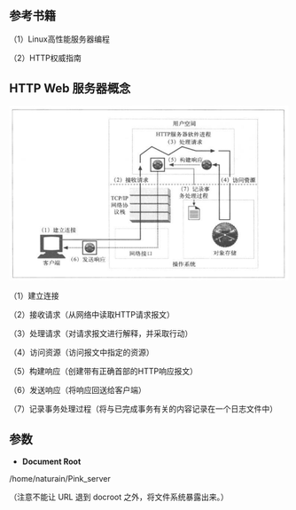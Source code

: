 ## 参考书籍

（1）Linux高性能服务器编程

（2）HTTP权威指南

## HTTP Web 服务器概念

![](imgs/http_web_server.png)

（1）建立连接

（2）接收请求（从网络中读取HTTP请求报文）

（3）处理请求（对请求报文进行解释，并采取行动）

（4）访问资源（访问报文中指定的资源）

（5）构建响应（创建带有正确首部的HTTP响应报文）

（6）发送响应（将响应回送给客户端）

（7）记录事务处理过程（将与已完成事务有关的内容记录在一个日志文件中）

## 参数

- **Document Root**

/home/naturain/Pink_server

（注意不能让 URL 退到 docroot 之外，将文件系统暴露出来。）
